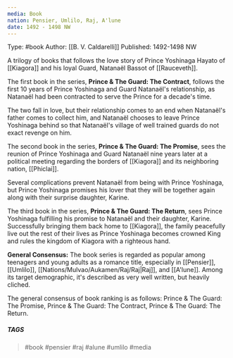 ```yaml
---
media: Book
nation: Pensier, Umlilo, Raj, A'lune
date: 1492 - 1498 NW
---
```

Type: #book
Author:  [[B. V. Caldarelli]] 
Published: 1492-1498 NW

A trilogy of books that follows the love story of Prince Yoshinaga Hayato of [[Kiagora]] and his loyal Guard, Natanaël Bassot of [[Rauceveth]]. 

The first book in the series, **Prince & The Guard: The Contract**, follows the first 10 years of Prince Yoshinaga and Guard Natanaël's relationship, as Natanaël had been contracted to serve the Prince for a decade's time. 

The two fall in love, but their relationship comes to an end when Natanaël's father comes to collect him, and Natanaël chooses to leave Prince Yoshinaga behind so that Natanaël's village of well trained guards do not exact revenge on him. 

The second book in the series, **Prince & The Guard: The Promise**, sees the reunion of Prince Yoshinaga and Guard Natanaël nine years later at a political meeting regarding the borders of [[Kiagora]] and its neighboring nation, [[Phiclai]]. 

Several complications prevent Natanaël from being with Prince Yoshinaga, but Prince Yoshinaga promises his lover that they will be together again along with their surprise daughter, Karine. 

The third book in the series, **Prince & The Guard: The Return**, sees Prince Yoshinaga fulfilling his promise to Natanaël and their daughter, Karine. Successfully bringing them back home to [[Kiagora]], the family peacefully live out the rest of their lives as Prince Yoshinaga becomes crowned King and rules the kingdom of Kiagora with a righteous hand.

**General Consensus:** The book series is regarded as popular among teenagers and young adults as a romance title, especially in [[Pensier]], [[Umlilo]], [[Nations/Mulvao/Aukamen/Raj/Raj|Raj]], and [[A'lune]]. Among its target demographic, it's described as very well written, but heavily cliched. 

The general consensus of book ranking is as follows: Prince & The Guard: The Promise, Prince & The Guard: The Contract, Prince & The Guard: The Return.
##### TAGS
> #book #pensier  #raj #alune #umlilo #media